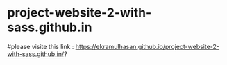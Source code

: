 # project-website-2-with-sass.github.in
#please visite this link : https://ekramulhasan.github.io/project-website-2-with-sass.github.in/?
